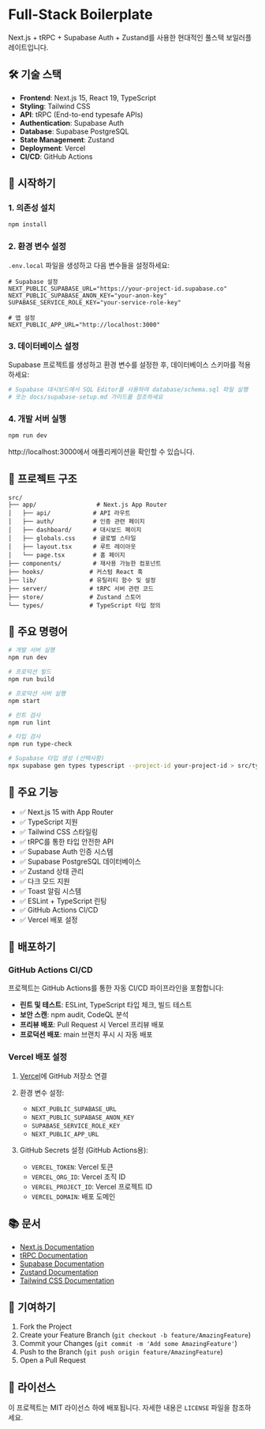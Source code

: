 # Full-Stack Boilerplate

Next.js + tRPC + Supabase Auth + Zustand를 사용한 현대적인 풀스택 보일러플레이트입니다.

## 🛠️ 기술 스택

- **Frontend**: Next.js 15, React 19, TypeScript
- **Styling**: Tailwind CSS
- **API**: tRPC (End-to-end typesafe APIs)
- **Authentication**: Supabase Auth
- **Database**: Supabase PostgreSQL
- **State Management**: Zustand
- **Deployment**: Vercel
- **CI/CD**: GitHub Actions

## 🚀 시작하기

### 1. 의존성 설치

```bash
npm install
```

### 2. 환경 변수 설정

`.env.local` 파일을 생성하고 다음 변수들을 설정하세요:

```env
# Supabase 설정
NEXT_PUBLIC_SUPABASE_URL="https://your-project-id.supabase.co"
NEXT_PUBLIC_SUPABASE_ANON_KEY="your-anon-key"
SUPABASE_SERVICE_ROLE_KEY="your-service-role-key"

# 앱 설정
NEXT_PUBLIC_APP_URL="http://localhost:3000"
```

### 3. 데이터베이스 설정

Supabase 프로젝트를 생성하고 환경 변수를 설정한 후, 데이터베이스 스키마를 적용하세요:

```bash
# Supabase 대시보드에서 SQL Editor를 사용하여 database/schema.sql 파일 실행
# 또는 docs/supabase-setup.md 가이드를 참조하세요
```

### 4. 개발 서버 실행

```bash
npm run dev
```

http://localhost:3000에서 애플리케이션을 확인할 수 있습니다.

## 📁 프로젝트 구조

```
src/
├── app/                 # Next.js App Router
│   ├── api/            # API 라우트
│   ├── auth/           # 인증 관련 페이지
│   ├── dashboard/      # 대시보드 페이지
│   ├── globals.css     # 글로벌 스타일
│   ├── layout.tsx      # 루트 레이아웃
│   └── page.tsx        # 홈 페이지
├── components/         # 재사용 가능한 컴포넌트
├── hooks/             # 커스텀 React 훅
├── lib/               # 유틸리티 함수 및 설정
├── server/            # tRPC 서버 관련 코드
├── store/             # Zustand 스토어
└── types/             # TypeScript 타입 정의
```

## 🔧 주요 명령어

```bash
# 개발 서버 실행
npm run dev

# 프로덕션 빌드
npm run build

# 프로덕션 서버 실행
npm start

# 린트 검사
npm run lint

# 타입 검사
npm run type-check

# Supabase 타입 생성 (선택사항)
npx supabase gen types typescript --project-id your-project-id > src/types/database.types.ts
```

## 🎯 주요 기능

- ✅ Next.js 15 with App Router
- ✅ TypeScript 지원
- ✅ Tailwind CSS 스타일링
- ✅ tRPC를 통한 타입 안전한 API
- ✅ Supabase Auth 인증 시스템
- ✅ Supabase PostgreSQL 데이터베이스
- ✅ Zustand 상태 관리
- ✅ 다크 모드 지원
- ✅ Toast 알림 시스템
- ✅ ESLint + TypeScript 린팅
- ✅ GitHub Actions CI/CD
- ✅ Vercel 배포 설정

## 🚀 배포하기

### GitHub Actions CI/CD

프로젝트는 GitHub Actions를 통한 자동 CI/CD 파이프라인을 포함합니다:

- **린트 및 테스트**: ESLint, TypeScript 타입 체크, 빌드 테스트
- **보안 스캔**: npm audit, CodeQL 분석
- **프리뷰 배포**: Pull Request 시 Vercel 프리뷰 배포
- **프로덕션 배포**: main 브랜치 푸시 시 자동 배포

### Vercel 배포 설정

1. [Vercel](https://vercel.com)에 GitHub 저장소 연결
2. 환경 변수 설정:
   - `NEXT_PUBLIC_SUPABASE_URL`
   - `NEXT_PUBLIC_SUPABASE_ANON_KEY`
   - `SUPABASE_SERVICE_ROLE_KEY`
   - `NEXT_PUBLIC_APP_URL`

3. GitHub Secrets 설정 (GitHub Actions용):
   - `VERCEL_TOKEN`: Vercel 토큰
   - `VERCEL_ORG_ID`: Vercel 조직 ID
   - `VERCEL_PROJECT_ID`: Vercel 프로젝트 ID
   - `VERCEL_DOMAIN`: 배포 도메인

## 📚 문서

- [Next.js Documentation](https://nextjs.org/docs)
- [tRPC Documentation](https://trpc.io/docs)
- [Supabase Documentation](https://supabase.com/docs)
- [Zustand Documentation](https://zustand-demo.pmnd.rs/)
- [Tailwind CSS Documentation](https://tailwindcss.com/docs)

## 🤝 기여하기

1. Fork the Project
2. Create your Feature Branch (`git checkout -b feature/AmazingFeature`)
3. Commit your Changes (`git commit -m 'Add some AmazingFeature'`)
4. Push to the Branch (`git push origin feature/AmazingFeature`)
5. Open a Pull Request

## 📄 라이선스

이 프로젝트는 MIT 라이선스 하에 배포됩니다. 자세한 내용은 `LICENSE` 파일을 참조하세요.